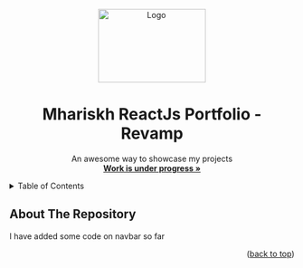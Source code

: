 <div id="top"></div>
<!--
*** Thanks for checking out the Best-README-Template. If you have a suggestion
*** that would make this better, please fork the repo and create a pull request
*** or simply open an issue with the tag "enhancement".
*** Don't forget to give the project a star!
*** Thanks again! Now go create something AMAZING! :D
-->

<!-- PROJECT LOGO -->
<br />
<div align="center">
  <a href="#">
    <img src="Python.png" alt="Logo" width="190" height="130">
  </a>

  <h1 align="center">Mhariskh ReactJs Portfolio - Revamp </h1>

  <p align="center">
    An awesome way to showcase my projects
    <br />
    <a href="#"><strong>Work is under progress »</strong></a>
    <br />
    
  </p>
</div>

<!-- TABLE OF CONTENTS -->
<details>
  <summary>Table of Contents</summary>
  <ul>
    <li><a href="#about-the-repository">About The Repository</a></li>
  </ul>
</details>

<!-- ABOUT THE REPO -->

## About The Repository

I have added some code on navbar so far

<p align="right">(<a href="#top">back to top</a>)</p>

<!-- USAGE EXAMPLES -->

